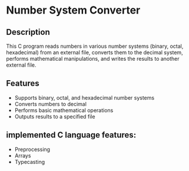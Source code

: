 # Number System Converter

## Description
This C program reads numbers in various number systems (binary, octal, hexadecimal) from an external file, converts them to the decimal system, performs mathematical manipulations, and writes the results to another external file.

## Features
- Supports binary, octal, and hexadecimal number systems
- Converts numbers to decimal
- Performs basic mathematical operations
- Outputs results to a specified file

## implemented C language features:
- Preprocessing
- Arrays
- Typecasting
